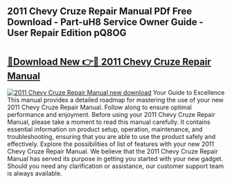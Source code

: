 ## 2011 Chevy Cruze Repair Manual PDf Free Download - Part-uH8 Service Owner Guide - User Repair Edition pQ8OG

# <h2><a href="http://bc29157.oget.top/?id=2011+Chevy+Cruze+Repair+Manual">🔗Download New 👉🔴 2011 Chevy Cruze Repair Manual</a></h2>

[![2011 Chevy Cruze Repair Manual new download](https://i.imgur.com/5g1atiW.png)](http://bc29157.oget.top/?id=2011+Chevy+Cruze+Repair+Manual)
Your Guide to Excellence This manual provides a detailed roadmap for mastering the use of your new 2011 Chevy Cruze Repair Manual. Follow along to ensure optimal performance and enjoyment. Before using your 2011 Chevy Cruze Repair Manual, please take a moment to read this manual carefully. It contains essential information on product setup, operation, maintenance, and troubleshooting, ensuring that you are able to use the product safely and effectively. Explore the possibilities of list of features with your new 2011 Chevy Cruze Repair Manual. We believe that the 2011 Chevy Cruze Repair Manual has served its purpose in getting you started with your new gadget. Should you need any clarification or assistance, our customer support team is always available.
